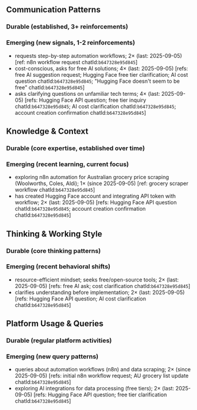 ## Communication Patterns
### Durable (established, 3+ reinforcements)

### Emerging (new signals, 1-2 reinforcements)
- requests step-by-step automation workflows; 2× (last: 2025-09-05) [ref: n8n workflow request chatId:`b647328e95d845`]
- cost-conscious, asks for free AI solutions; 4× (last: 2025-09-05) [refs: free AI suggestion request; Hugging Face free tier clarification; AI cost question chatId:`b647328e95d845`; "Hugging Face doesn't seem to be free" chatId:`b647328e95d845`]
- asks clarifying questions on unfamiliar tech terms; 4× (last: 2025-09-05) [refs: Hugging Face API question; free tier inquiry chatId:`b647328e95d845`; AI cost clarification chatId:`b647328e95d845`; account creation confirmation chatId:`b647328e95d845`]

## Knowledge & Context
### Durable (core expertise, established over time)

### Emerging (recent learning, current focus)
- exploring n8n automation for Australian grocery price scraping (Woolworths, Coles, Aldi); 1× (since 2025-09-05) [ref: grocery scraper workflow chatId:`b647328e95d845`]
- has created Hugging Face account and integrating API token with workflow; 2× (last: 2025-09-05) [refs: Hugging Face API question chatId:`b647328e95d845`; account creation confirmation chatId:`b647328e95d845`]

## Thinking & Working Style
### Durable (core thinking patterns)

### Emerging (recent behavioral shifts)
- resource-efficient mindset; seeks free/open-source tools; 2× (last: 2025-09-05) [refs: free AI ask; cost clarification chatId:`b647328e95d845`]
- clarifies understanding before implementation; 2× (last: 2025-09-05) [refs: Hugging Face API question; AI cost clarification chatId:`b647328e95d845`]

## Platform Usage & Queries
### Durable (regular platform activities)

### Emerging (new query patterns)
- queries about automation workflows (n8n) and data scraping; 2× (since 2025-09-05) [refs: initial n8n workflow request; AU grocery list update chatId:`b647328e95d845`]
- exploring AI integrations for data processing (free tiers); 2× (last: 2025-09-05) [refs: Hugging Face API question; free tier clarification chatId:`b647328e95d845`]
